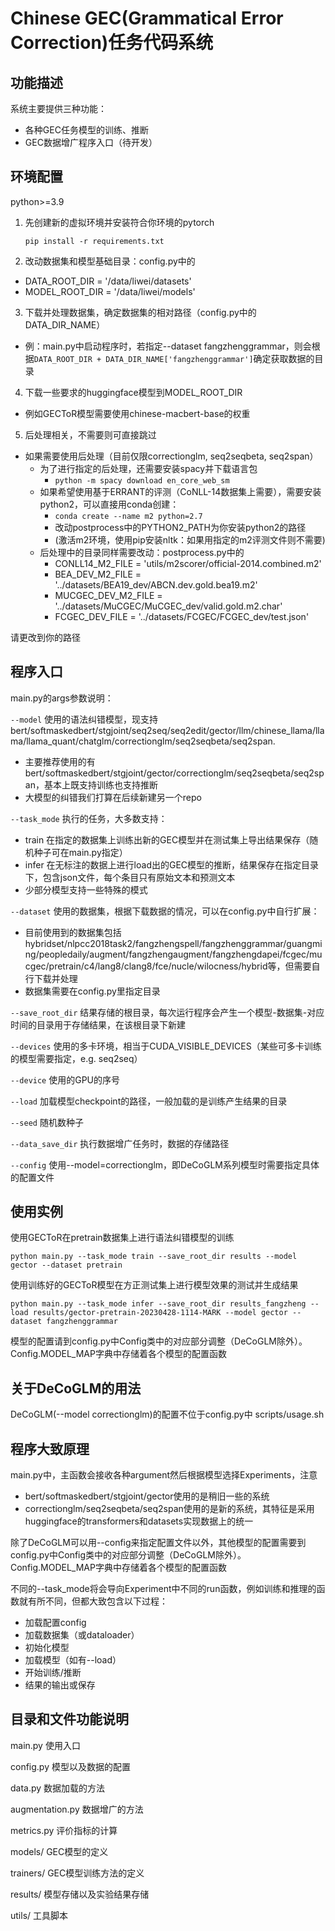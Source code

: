 # Chinese GEC(Grammatical Error Correction)任务代码系统

## 功能描述

系统主要提供三种功能：

- 各种GEC任务模型的训练、推断
- GEC数据增广程序入口（待开发）


##  环境配置
python>=3.9  
1. 先创建新的虚拟环境并安装符合你环境的pytorch

    `pip install -r requirements.txt`

2. 改动数据集和模型基础目录：config.py中的  
- DATA_ROOT_DIR = '/data/liwei/datasets'  
- MODEL_ROOT_DIR = '/data/liwei/models'  

3. 下载并处理数据集，确定数据集的相对路径（config.py中的DATA_DIR_NAME）
- 例：main.py中启动程序时，若指定--dataset fangzhenggrammar，则会根据`DATA_ROOT_DIR + DATA_DIR_NAME['fangzhenggrammar']`确定获取数据的目录

4. 下载一些要求的huggingface模型到MODEL_ROOT_DIR
- 例如GECToR模型需要使用chinese-macbert-base的权重

5. 后处理相关，不需要则可直接跳过
- 如果需要使用后处理（目前仅限correctionglm, seq2seqbeta, seq2span）
    - 为了进行指定的后处理，还需要安装spacy并下载语言包  
        - `python -m spacy download en_core_web_sm`
    - 如果希望使用基于ERRANT的评测（CoNLL-14数据集上需要），需要安装python2，可以直接用conda创建：  
        - `conda create --name m2 python=2.7`
        - 改动postprocess中的PYTHON2_PATH为你安装python2的路径  
        - (激活m2环境，使用pip安装nltk：如果用指定的m2评测文件则不需要)
    - 后处理中的目录同样需要改动：postprocess.py中的
        - CONLL14_M2_FILE = 'utils/m2scorer/official-2014.combined.m2'  
        - BEA_DEV_M2_FILE = '../datasets/BEA19_dev/ABCN.dev.gold.bea19.m2'  
        - MUCGEC_DEV_M2_FILE = '../datasets/MuCGEC/MuCGEC_dev/valid.gold.m2.char'  
        - FCGEC_DEV_FILE = '../datasets/FCGEC/FCGEC_dev/test.json'  

请更改到你的路径

## 程序入口

main.py的args参数说明：

`--model` 使用的语法纠错模型，现支持bert/softmaskedbert/stgjoint/seq2seq/seq2edit/gector/llm/chinese_llama/llama/llama_quant/chatglm/correctionglm/seq2seqbeta/seq2span.
- 主要推荐使用的有bert/softmaskedbert/stgjoint/gector/correctionglm/seq2seqbeta/seq2span，基本上既支持训练也支持推断
- 大模型的纠错我们打算在后续新建另一个repo

`--task_mode` 执行的任务，大多数支持：
- train 在指定的数据集上训练出新的GEC模型并在测试集上导出结果保存（随机种子可在main.py指定）
- infer 在无标注的数据上进行load出的GEC模型的推断，结果保存在指定目录下，包含json文件，每个条目只有原始文本和预测文本
- 少部分模型支持一些特殊的模式

`--dataset` 使用的数据集，根据下载数据的情况，可以在config.py中自行扩展：

- 目前使用到的数据集包括hybridset/nlpcc2018task2/fangzhengspell/fangzhenggrammar/guangming/peopledaily/augment/fangzhengaugment/fangzhengdapei/fcgec/mucgec/pretrain/c4/lang8/clang8/fce/nucle/wilocness/hybrid等，但需要自行下载并处理
- 数据集需要在config.py里指定目录

`--save_root_dir` 结果存储的根目录，每次运行程序会产生一个模型-数据集-对应时间的目录用于存储结果，在该根目录下新建

`--devices` 使用的多卡环境，相当于CUDA_VISIBLE_DEVICES（某些可多卡训练的模型需要指定，e.g. seq2seq）

`--device` 使用的GPU的序号

`--load` 加载模型checkpoint的路径，一般加载的是训练产生结果的目录

`--seed` 随机数种子

`--data_save_dir` 执行数据增广任务时，数据的存储路径

`--config` 使用--model=correctionglm，即DeCoGLM系列模型时需要指定具体的配置文件


## 使用实例

使用GECToR在pretrain数据集上进行语法纠错模型的训练

`python main.py --task_mode train --save_root_dir results --model gector --dataset pretrain`

使用训练好的GECToR模型在方正测试集上进行模型效果的测试并生成结果

`python main.py --task_mode infer --save_root_dir results_fangzheng --load results/gector-pretrain-20230428-1114-MARK --model gector --dataset fangzhenggrammar`

模型的配置请到config.py中Config类中的对应部分调整（DeCoGLM除外）。Config.MODEL_MAP字典中存储着各个模型的配置函数

## 关于DeCoGLM的用法
DeCoGLM(--model correctionglm)的配置不位于config.py中
scripts/usage.sh

## 程序大致原理
main.py中，主函数会接收各种argument然后根据模型选择Experiments，注意
- bert/softmaskedbert/stgjoint/gector使用的是稍旧一些的系统
- correctionglm/seq2seqbeta/seq2span使用的是新的系统，其特征是采用huggingface的transformers和datasets实现数据上的统一

除了DeCoGLM可以用--config来指定配置文件以外，其他模型的配置需要到config.py中Config类中的对应部分调整（DeCoGLM除外）。Config.MODEL_MAP字典中存储着各个模型的配置函数

不同的--task_mode将会导向Experiment中不同的run函数，例如训练和推理的函数就有所不同，但都大致包含以下过程：
- 加载配置config
- 加载数据集（或dataloader）
- 初始化模型
- 加载模型（如有--load）
- 开始训练/推断
- 结果的输出或保存

## 目录和文件功能说明

main.py 使用入口

config.py 模型以及数据的配置

data.py 数据加载的方法

augmentation.py 数据增广的方法

metrics.py 评价指标的计算

models/ GEC模型的定义

trainers/  GEC模型训练方法的定义

results/ 模型存储以及实验结果存储

utils/ 工具脚本
